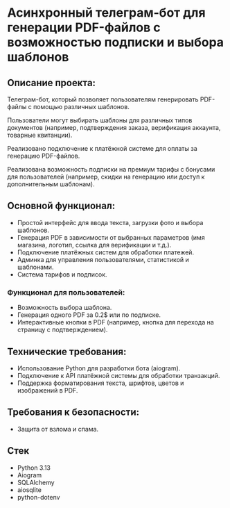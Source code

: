 # Асинхронный телеграм-бот для генерации PDF-файлов с возможностью подписки и выбора шаблонов

## Описание проекта:
Телеграм-бот, который позволяет пользователям генерировать PDF-файлы с помощью различных шаблонов.

Пользователи могут выбирать шаблоны для различных типов документов (например, подтверждения заказа, верификация аккаунта, товарные квитанции).

Реализовано подключение к платёжной системе для оплаты за генерацию PDF-файлов.

Реализована возможность подписки на премиум тарифы с бонусами для пользователей (например, скидки на генерацию или доступ к дополнительным шаблонам).

## Основной функционал:
* Простой интерфейс для ввода текста, загрузки фото и выбора шаблонов.
* Генерация PDF в зависимости от выбранных параметров (имя магазина, логотип, ссылка для верификации и т.д.).
* Подключение платёжных систем для обработки платежей.
* Админка для управления пользователями, статистикой и шаблонами.
* Система тарифов и подписок.

### Функционал для пользователей:
* Возможность выбора шаблона.
* Генерация одного PDF за 0.2$ или по подписке.
* Интерактивные кнопки в PDF (например, кнопка для перехода на страницу с подтверждением).

## Технические требования:
* Использование Python для разработки бота (aiogram).
* Подключение к API платёжной системы для обработки транзакций.
* Поддержка форматирования текста, шрифтов, цветов и изображений в PDF.

## Требования к безопасности:
* Защита от взлома и спама.

## Стек
* Python 3.13
* Aiogram
* SQLAlchemy
* aiosqlite
* python-dotenv
